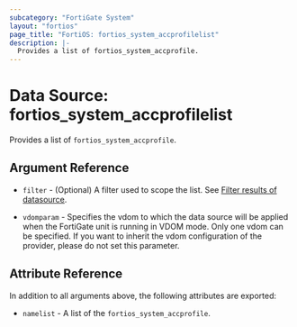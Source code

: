 ```yaml
---
subcategory: "FortiGate System"
layout: "fortios"
page_title: "FortiOS: fortios_system_accprofilelist"
description: |-
  Provides a list of fortios_system_accprofile.
---
```


# Data Source: fortios_system_accprofilelist
Provides a list of `fortios_system_accprofile`.

## Argument Reference

* `filter` - (Optional) A filter used to scope the list. See [Filter results of datasource](https://registry.terraform.io/providers/fortinetdev/fortios/latest/docs/guides/fgt_filter).

* `vdomparam` - Specifies the vdom to which the data source will be applied when the FortiGate unit is running in VDOM mode. Only one vdom can be specified. If you want to inherit the vdom configuration of the provider, please do not set this parameter.

## Attribute Reference

In addition to all arguments above, the following attributes are exported:

* `namelist` -  A list of the `fortios_system_accprofile`.
